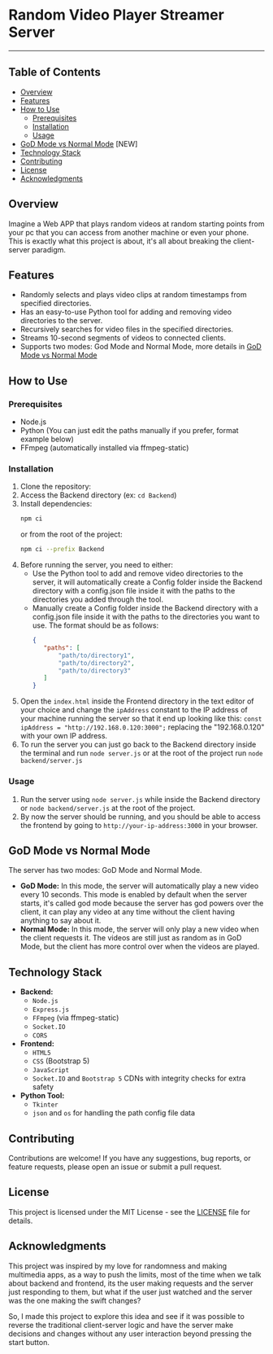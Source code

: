 # Random Video Player Streamer Server
---

## Table of Contents

- [Overview](#overview)
- [Features](#features)
- [How to Use](#how-to-use)
  - [Prerequisites](#prerequisites)
  - [Installation](#installation)
  - [Usage](#usage)
- [GoD Mode vs Normal Mode](#god-mode-vs-normal-mode) [NEW]
- [Technology Stack](#technology-stack)
- [Contributing](#contributing)
- [License](#license)
- [Acknowledgments](#acknowledgments)

## Overview

Imagine a Web APP that plays random videos at random starting points from your pc that you can access from another machine or even your phone. This is exactly what this project is about, it's all about breaking the client-server paradigm.

## Features

- Randomly selects and plays video clips at random timestamps from specified directories.
- Has an easy-to-use Python tool for adding and removing video directories to the server.
- Recursively searches for video files in the specified directories.
- Streams 10-second segments of videos to connected clients.
- Supports two modes: God Mode and Normal Mode, more details in [GoD Mode vs Normal Mode](#god-mode-vs-normal-mode)

## How to Use

### Prerequisites

- Node.js
- Python (You can just edit the paths manually if you prefer, format example below)
- FFmpeg (automatically installed via ffmpeg-static)

### Installation

1. Clone the repository:
2. Access the Backend directory (ex: `cd Backend`)
3. Install dependencies:
   ```bash
   npm ci
   ```
    or from the root of the project:
    ```bash
    npm ci --prefix Backend
    ```
4. Before running the server, you need to either:
   - Use the Python tool to add and remove video directories to the server, it will automatically create a Config folder inside the Backend directory with a config.json file inside it with the paths to the directories you added through the tool.
   - Manually create a Config folder inside the Backend directory with a config.json file inside it with the paths to the directories you want to use. The format should be as follows:
     ```json
     {
        "paths": [
            "path/to/directory1",
            "path/to/directory2",
            "path/to/directory3"
        ]
     }
     ```
5. Open the `index.html` inside the Frontend directory in the text editor of your choice and change the `ipAddress` constant to the IP address of your machine running the server so that it end up looking like this: `const ipAddress = "http://192.168.0.120:3000";` replacing the "192.168.0.120" with your own IP address.
6. To run the server you can just go back to the Backend directory inside the terminal and run `node server.js` or at the root of the project run `node backend/server.js`

### Usage

1. Run the server using `node server.js` while inside the Backend directory or `node backend/server.js` at the root of the project.
2. By now the server should be running, and you should be able to access the frontend by going to `http://your-ip-address:3000` in your browser.

## GoD Mode vs Normal Mode

The server has two modes: GoD Mode and Normal Mode.

- **GoD Mode:** In this mode, the server will automatically play a new video every 10 seconds. This mode is enabled by default when the server starts, it's called god mode because the server has god powers over the client, it can play any video at any time without the client having anything to say about it.
- **Normal Mode:** In this mode, the server will only play a new video when the client requests it. The videos are still just as random as in GoD Mode, but the client has more control over when the videos are played.

## Technology Stack

* **Backend:**
  - `Node.js`
  - `Express.js`
  - `FFmpeg` (via ffmpeg-static)
  - `Socket.IO`
  - `CORS`
* **Frontend:**
  - `HTML5`
  - `CSS` (Bootstrap 5)
  - `JavaScript`
  - `Socket.IO` and `Bootstrap 5` CDNs with integrity checks for extra safety
* **Python Tool:**
  - `Tkinter`
  - `json` and `os` for handling the path config file data

## Contributing

Contributions are welcome! If you have any suggestions, bug reports, or feature requests, please open an issue or submit a pull request.

## License

This project is licensed under the MIT License - see the [LICENSE](LICENSE) file for details.

## Acknowledgments

This project was inspired by my love for randomness and making multimedia apps, as a way to push the limits, most of the time when we talk about backend and frontend, its the user making requests and the server just responding to them, but what if the user just watched and the server was the one making the swift changes?

So, I made this project to explore this idea and see if it was possible to reverse the traditional client-server logic and have the server make decisions and changes without any user interaction beyond pressing the start button.
